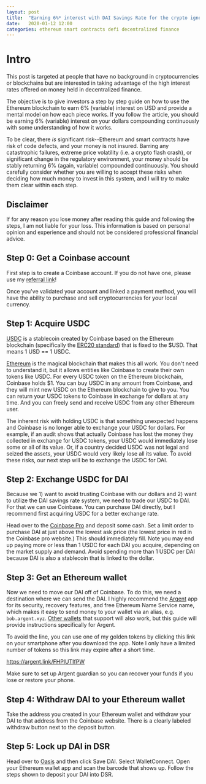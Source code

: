 ```yaml
---
layout: post
title:  "Earning 6%* interest with DAI Savings Rate for the crypto ignorant"
date:   2020-01-12 12:00
categories: ethereum smart contracts defi decentralized finance
---
```


# Intro

This post is targeted at people that have no background in cryptocurrencies or blockchains but are interested in taking advantage of the high interest rates offered on money held in decentralized finance.

The objective is to give investors a step by step guide on how to use the Ethereum blockchain to earn 6% (variable) interest on USD and provide a mental model on how each piece works. If you follow the article, you should be earning 6% (variable) interest on your dollars compounding continuously with some understanding of how it works.

To be clear, there *is* significant risk--Ethereum and smart contracts have risk of code defects, and your money is not insured. Barring any catastrophic failures, extreme price volatility (i.e. a crypto flash crash), or significant change in the regulatory environment, your money should be stably returning 6% (again, variable) compounded continuously. You should carefully consider whether you are willing to accept these risks when deciding how much money to invest in this system, and I will try to make them clear within each step.

## Disclaimer

If for any reason you lose money after reading this guide and following the steps, I am not liable for your loss. This information is based on personal opinion and experience and should not be considered professional financial advice.

## Step 0: Get a Coinbase account

First step is to create a Coinbase account. If you do not have one, please use my [referral link](https://www.coinbase.com/join/msalem)!

Once you've validated your account and linked a payment method, you will have the ability to purchase and sell cryptocurrencies for your local currency.

## Step 1: Acquire USDC

[USDC](https://www.coinbase.com/usdc) is a stablecoin created by Coinbase based on the Ethereum blockchain (specifically the [ERC20 standard](https://eips.ethereum.org/EIPS/eip-20)) that is fixed to the $USD. That means 1 USD == 1 USDC.

[Ethereum](https://en.wikipedia.org/wiki/Ethereum) is the magical blockchain that makes this all work. You don't need to understand it, but it allows entities like Coinbase to create their own tokens like USDC. For every USDC token on the Ethereum blockchain, Coinbase holds $1. You can buy USDC in any amount from Coinbase, and they will mint new USDC on the Ethereum blockchain to give to you. You can return your USDC tokens to Coinbase in exchange for dollars at any time. And you can freely send and receive USDC from any other Ethereum user.

The inherent risk with holding USDC is that something unexpected happens and Coinbase is no longer able to exchange your USDC for dollars. For example, if an audit shows that actually Coinbase has lost the money they collected in exchange for USDC tokens, your USDC would immediately lose some or all of its value. Or, if a country decided USDC was not legal and seized the assets, your USDC would very likely lose all its value. To avoid these risks, our next step will be to exchange the USDC for DAI.

## Step 2: Exchange USDC for DAI

Because we 1) want to avoid trusting Coinbase with our dollars and 2) want to utilize the DAI savings rate system, we need to trade our USDC to DAI. For that we can use Coinbase. You can purchase DAI directly, but I recommend first acquiring USDC for a better exchange rate.

Head over to the [Coinbase Pro](https://pro.coinbase.com/trade/DAI-USDC) and deposit some cash. Set a limit order to purchase DAI at just above the lowest ask price (the lowest price in red in the Coinbase pro website.) This should immediately fill. Note you may end up paying more or less than 1 USDC for each DAI you acquire, depending on the market supply and demand. Avoid spending more than 1 USDC per DAI because DAI is also a stablecoin that is linked to the dollar.

## Step 3: Get an Ethereum wallet

Now we need to move our DAI off of Coinbase. To do this, we need a destination where we can send the DAI. I highly recommend the [Argent](https://www.argent.xyz/) app for its security, recovery features, and free Ethereum Name Service name, which makes it easy to send money to your wallet via an alias, e.g. `bob.argent.xyz`. [Other wallets](https://walletconnect.org/apps) that support will also work, but this guide will provide instructions specifically for Argent.

To avoid the line, you can use one of my golden tokens by clicking this link on your smartphone after you download the app. Note I only have a limited number of tokens so this link may expire after a short time.

https://argent.link/FHPlUTIfPW

Make sure to set up Argent guardian so you can recover your funds if you lose or restore your phone.

## Step 4: Withdraw DAI to your Ethereum wallet

Take the address you created in your Ethereum wallet and withdraw your DAI to that address from the Coinbase website. There is a clearly labeled withdraw button next to the deposit button.

## Step 5: Lock up DAI in DSR

Head over to [Oasis](https://oasis.app) and then click Save DAI. Select WalletConnect. Open your Ethereum wallet app and scan the barcode that shows up. Follow the steps shown to deposit your DAI into DSR.